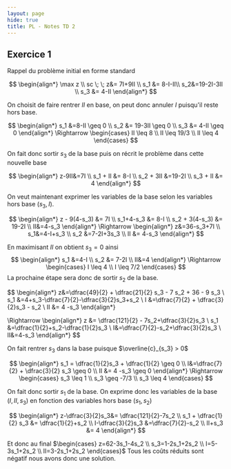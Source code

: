 ```yaml
---
layout: page
hide: true
title: PL - Notes TD 2 
---
```


## <i class="fas fa-search"></i> Exercice 1

Rappel du problème initial en forme standard

$$
\begin{align*}
\max z \\ sc \; \; z&= 7I+9II \\ s_1 &= 8-I-II\\ s_2&=19-2I-3II \\ s_3 &= 4-II \end{align*}
$$

On choisit de faire rentrer $II$ en base, on peut donc annuler $I$ puisqu'il reste hors base.

$$
\begin{align*}
s_1 &=8-II \geq 0 \\ s_2 &= 19-3II \geq 0 \\ s_3 &= 4-II \geq 0 \end{align*} \Rightarrow \begin{cases} II \leq 8 \\ II \leq 19/3 \\ II \leq 4 \end{cases}
$$

On fait donc sortir $s_3$ de la base puis on récrit le problème dans cette nouvelle base

$$
\begin{align*}
z-9II&=7I \\ s_1 + II &= 8-I \\ s_2 + 3II &=19-2I \\ s_3 + II &= 4
\end{align*}
$$

On veut maintenant exprimer les variables de la base selon les variables hors base $(s_3, I)$.

$$
\begin{align*}
z - 9(4-s_3) &= 7I \\ s_1+4-s_3 &= 8-I \\ s_2 + 3(4-s_3) &= 19-2I \\ II&=4-s_3
\end{align*}
\Rightarrow \begin{align*}
z&=36-s_3+7I \\ s_1&=4-I+s_3 \\ s_2 &=7-2I+3s_3 \\ II &= 4-s_3
\end{align*}
$$

En maximisant $II$ on obtient $s_3=0$ ainsi
$$
\begin{align*}
s_1 &=4-I \\ s_2 &= 7-2I \\ II&=4 \end{align*} \Rightarrow \begin{cases} I \leq 4 \\ I \leq 7/2 \end{cases}
$$
La prochaine étape sera donc de sortir $s_2$ de la base.

$$
\begin{align*}
z&=\dfrac{49}{2} + \dfrac{21}{2} s_3 - 7 s_2 + 36 - 9 s_3 \\ s_1 &=4+s_3-\dfrac{7}{2}-\dfrac{3}{2}s_3+s_2 \\ I &=\dfrac{7}{2} + \dfrac{3}{2}s_3 - s_2 \\ II &= 4 -s_3
\end{align*}

\Rightarrow \begin{align*}
z &= \dfrac{121}{2} - 7s_2+\dfrac{3}{2}s_3 \\ s_1 &=\dfrac{1}{2}+s_2-\dfrac{1}{2}s_3 \\ I&=\dfrac{7}{2}-s_2+\dfrac{3}{2}s_3 \\ II&=4-s_3
\end{align*}
$$

On fait rentrer $s_3$ dans la base puisque $\overline{c}_{s_3} > 0$

$$
\begin{align*}
s_1 = \dfrac{1}{2}s_3 + \dfrac{1}{2} \geq 0 \\ I&=\dfrac{7}{2} + \dfrac{3}{2} s_3 \geq 0 \\ II &= 4 -s_3 \geq 0 \end{align*} \Rightarrow \begin{cases} s_3 \leq 1 \\ s_3 \geq -7/3 \\ s_3 \leq 4 \end{cases}
$$

On fait donc sortir $s_1$ de la base. On exprime donc les variables de la base $(I,II,s_3)$ en fonction des variables hors base $(s_1,s_2)$

$$
\begin{align*}
z-\dfrac{3}{2}s_3&= \dfrac{121}{2}-7s_2 \\ s_1 + \dfrac{1}{2} s_3 &= \dfrac{1}{2}+s_2 \\ I-\dfrac{3}{2}s_3 &=\dfrac{7}{2}-s_2 \\ II+s_3 &= 4
\end{align*}
$$

Et donc au final $\begin{cases} z=62-3s_1-4s_2 \\ s_3=1-2s_1+2s_2 \\ I=5-3s_1+2s_2 \\ II=3-2s_1+2s_2 \end{cases}$ Tous les coûts réduits sont négatif nous avons donc une solution.
